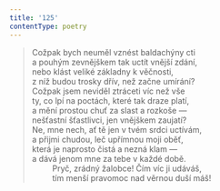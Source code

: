 ```yaml
---
title: '125'
contentType: poetry
---
```


> Cožpak bych neuměl vznést baldachýny cti  
> a pouhým zevnějškem tak uctít vnější zdání,  
> nebo klást veliké základny k věčnosti,  
> z níž budou trosky dřív, než začne umírání?  
> Cožpak jsem neviděl ztráceti víc než vše  
> ty, co lpí na poctách, které tak draze platí,  
> a mění prostou chuť za slast a rozkoše —  
> nešťastní šťastlivci, jen vnějškem zaujatí?  
> Ne, mne nech, ať tě jen v tvém srdci uctívám,  
> a přijmi chudou, leč upřímnou moji oběť,  
> která je naprosto čistá a nezná klam —  
> a dává jenom mne za tebe v každé době.  
>          Pryč, zrádný žalobce! Čím víc ji udáváš,  
>          tím menší pravomoc nad věrnou duší máš!
